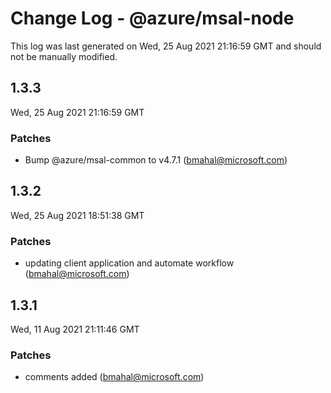 # Change Log - @azure/msal-node

This log was last generated on Wed, 25 Aug 2021 21:16:59 GMT and should not be manually modified.

<!-- Start content -->

## 1.3.3

Wed, 25 Aug 2021 21:16:59 GMT

### Patches

- Bump @azure/msal-common to v4.7.1 (bmahal@microsoft.com)

## 1.3.2

Wed, 25 Aug 2021 18:51:38 GMT

### Patches

- updating client application and automate workflow (bmahal@microsoft.com)

## 1.3.1

Wed, 11 Aug 2021 21:11:46 GMT

### Patches

- comments added (bmahal@microsoft.com)
